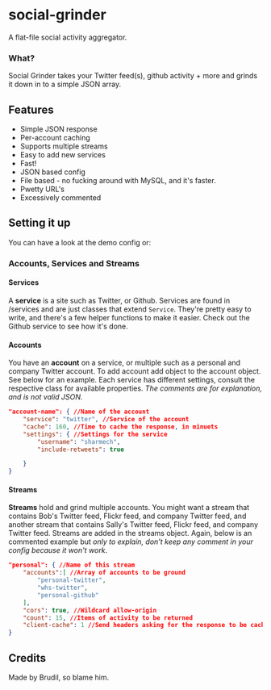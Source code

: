 social-grinder
==============

A flat-file social activity aggregator.

### What?
Social Grinder takes your Twitter feed(s), github activity + more and grinds it down in to a simple JSON array.

## Features
* Simple JSON response
* Per-account caching
* Supports multiple streams
* Easy to add new services
* Fast!
* JSON based config
* File based - no fucking around with MySQL, and it's faster.
* Pwetty URL's
* Excessively commented

## Setting it up

You can have a look at the demo config or:

### Accounts, Services and Streams
#### Services
A **service** is a site such as Twitter, or Github.
Services are found in /services and are just classes that extend `Service`. They're pretty easy to write, and there's a few helper functions to make it easier. Check out the Github service to see how it's done.
#### Accounts
You have an **account** on a service, or multiple such as a personal and company Twitter account.
To add account add object to the account object. See below for an example. Each service has different settings, consult the respective class for available properties.
_The comments are for explanation, and is not valid JSON._
```json
"account-name": { //Name of the account
	"service": "twitter", //Service of the account
	"cache": 160, //Time to cache the response, in minuets
	"settings": { //Settings for the service
		"username": "sharmech",
		"include-retweets": true

	}
}
```
#### Streams
**Streams** hold and grind multiple accounts.
You might want a stream that contains Bob's Twitter feed, Flickr feed, and company Twitter feed, and another stream that contains Sally's Twitter feed, Flickr feed, and company Twitter feed.
Streams are added in the streams object. Again, below is an commented example but _only to explain, don't keep any comment in your config because it won't work_.
```json
"personal": { //Name of this stream
	"accounts":[ //Array of accounts to be ground
		"personal-twitter",
		"whs-twitter",
		"personal-github"
	],
	"cors": true, //Wildcard allow-origin
	"count": 15, //Items of activity to be returned
	"client-cache": 1 //Send headers asking for the response to be cached client-side. In minuets, 0 for no caching
}
```

## Credits
Made by Brudil, so blame him.
